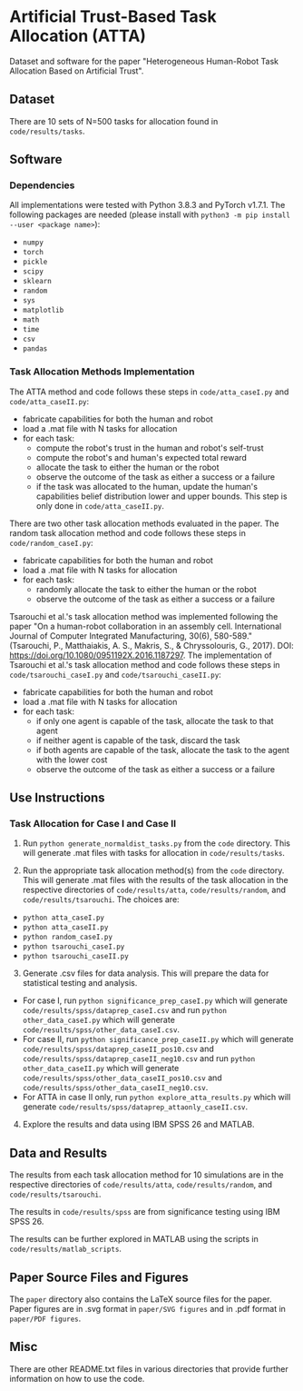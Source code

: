 # Artificial Trust-Based Task Allocation (ATTA)

Dataset and software for the paper "Heterogeneous Human-Robot Task Allocation Based on Artificial Trust".

## Dataset

There are 10 sets of N=500 tasks for allocation found in `code/results/tasks`.


## Software

### Dependencies

All implementations were tested with Python 3.8.3 and PyTorch v1.7.1.
The following packages are needed (please install with `python3 -m pip install --user <package name>`):

* `numpy`
* `torch`
* `pickle`
* `scipy`
* `sklearn`
* `random`
* `sys`
* `matplotlib`
* `math`
* `time`
* `csv`
* `pandas`

### Task Allocation Methods Implementation

The ATTA method and code follows these steps in `code/atta_caseI.py` and `code/atta_caseII.py`:

* fabricate capabilities for both the human and robot
* load a .mat file with N tasks for allocation
* for each task:
  * compute the robot's trust in the human and robot's self-trust
  * compute the robot's and human's expected total reward
  * allocate the task to either the human or the robot
  * observe the outcome of the task as either a success or a failure
  * if the task was allocated to the human, update the human's capabilities belief distribution lower and upper bounds. This step is only done in `code/atta_caseII.py`.

There are two other task allocation methods evaluated in the paper. The random task allocation method and code follows these steps in `code/random_caseI.py`:

* fabricate capabilities for both the human and robot
* load a .mat file with N tasks for allocation
* for each task:
  * randomly allocate the task to either the human or the robot
  * observe the outcome of the task as either a success or a failure

Tsarouchi et al.'s task allocation method was implemented following the paper "On a human-robot collaboration in an assembly cell. International Journal of Computer Integrated Manufacturing, 30(6), 580-589." (Tsarouchi, P., Matthaiakis, A. S., Makris, S., & Chryssolouris, G., 2017). DOI: https://doi.org/10.1080/0951192X.2016.1187297. The implementation of Tsarouchi et al.'s task allocation method and code follows these steps in `code/tsarouchi_caseI.py` and `code/tsarouchi_caseII.py`:

* fabricate capabilities for both the human and robot
* load a .mat file with N tasks for allocation
* for each task:
  * if only one agent is capable of the task, allocate the task to that agent
  * if neither agent is capable of the task, discard the task
  * if both agents are capable of the task, allocate the task to the agent with the lower cost
  * observe the outcome of the task as either a success or a failure

## Use Instructions


### Task Allocation for Case I and Case II

1. Run `python generate_normaldist_tasks.py` from the `code` directory. This will generate .mat files with tasks for allocation in `code/results/tasks`.

2. Run the appropriate task allocation method(s) from the `code` directory. This will generate .mat files with the results of the task allocation in the respective directories of `code/results/atta`, `code/results/random`, and `code/results/tsarouchi`. The choices are:
  * `python atta_caseI.py`
  * `python atta_caseII.py`
  * `python random_caseI.py`
  * `python tsarouchi_caseI.py`
  * `python tsarouchi_caseII.py`

3. Generate .csv files for data analysis. This will prepare the data for statistical testing and analysis.
  * For case I, run `python significance_prep_caseI.py` which will generate `code/results/spss/dataprep_caseI.csv` and run `python other_data_caseI.py` which will generate `code/results/spss/other_data_caseI.csv`.
  * For case II, run `python significance_prep_caseII.py` which will generate `code/results/spss/dataprep_caseII_pos10.csv` and `code/results/spss/dataprep_caseII_neg10.csv` and run `python other_data_caseII.py` which will generate `code/results/spss/other_data_caseII_pos10.csv` and `code/results/spss/other_data_caseII_neg10.csv`.
  * For ATTA in case II only, run `python explore_atta_results.py` which will generate `code/results/spss/dataprep_attaonly_caseII.csv`.

4. Explore the results and data using IBM SPSS 26 and MATLAB.


## Data and Results

The results from each task allocation method for 10 simulations are in the respective directories of `code/results/atta`, `code/results/random`, and `code/results/tsarouchi`. 

The results in `code/results/spss` are from significance testing using IBM SPSS 26.

The results can be further explored in MATLAB using the scripts in `code/results/matlab_scripts`.


## Paper Source Files and Figures

The `paper` directory also contains the LaTeX source files for the paper.
Paper figures are in .svg format in `paper/SVG figures` and in .pdf format in `paper/PDF figures`.


## Misc

There are other README.txt files in various directories that provide further information on how to use the code.

